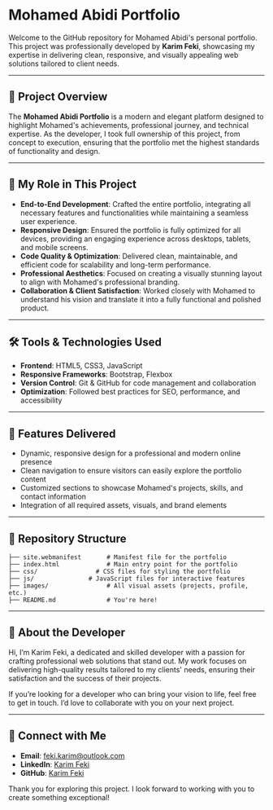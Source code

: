 # Mohamed Abidi Portfolio

Welcome to the GitHub repository for Mohamed Abidi's personal portfolio. This project was professionally developed by **Karim Feki**, showcasing my expertise in delivering clean, responsive, and visually appealing web solutions tailored to client needs.

---

## 🌟 Project Overview

The **Mohamed Abidi Portfolio** is a modern and elegant platform designed to highlight Mohamed's achievements, professional journey, and technical expertise. As the developer, I took full ownership of this project, from concept to execution, ensuring that the portfolio met the highest standards of functionality and design.

---

## 🔧 My Role in This Project

- **End-to-End Development**: Crafted the entire portfolio, integrating all necessary features and functionalities while maintaining a seamless user experience.  
- **Responsive Design**: Ensured the portfolio is fully optimized for all devices, providing an engaging experience across desktops, tablets, and mobile screens.  
- **Code Quality & Optimization**: Delivered clean, maintainable, and efficient code for scalability and long-term performance.  
- **Professional Aesthetics**: Focused on creating a visually stunning layout to align with Mohamed's professional branding.  
- **Collaboration & Client Satisfaction**: Worked closely with Mohamed to understand his vision and translate it into a fully functional and polished product.

---

## 🛠️ Tools & Technologies Used

- **Frontend**: HTML5, CSS3, JavaScript  
- **Responsive Frameworks**: Bootstrap, Flexbox  
- **Version Control**: Git & GitHub for code management and collaboration  
- **Optimization**: Followed best practices for SEO, performance, and accessibility  

---

## 🎯 Features Delivered

- Dynamic, responsive design for a professional and modern online presence  
- Clean navigation to ensure visitors can easily explore the portfolio content  
- Customized sections to showcase Mohamed's projects, skills, and contact information  
- Integration of all required assets, visuals, and brand elements  

---

## 📄 Repository Structure

```plaintext
├── site.webmanifest       # Manifest file for the portfolio
├── index.html             # Main entry point for the portfolio
├── css/                # CSS files for styling the portfolio
├── js/               # JavaScript files for interactive features
├── images/                # All visual assets (projects, profile, etc.)
├── README.md              # You're here!
```

---

## 💬 About the Developer
Hi, I’m Karim Feki, a dedicated and skilled developer with a passion for crafting professional web solutions that stand out. My work focuses on delivering high-quality results tailored to my clients' needs, ensuring their satisfaction and the success of their projects.

If you’re looking for a developer who can bring your vision to life, feel free to get in touch. I’d love to collaborate with you on your next project.

---

## 🔗 Connect with Me
- **Email**: [feki.karim@outlook.com](mailto:feki.karim@outlook.com)
- **LinkedIn**: [Karim Feki](https://www.linkedin.com/in/karimfeki)
- **GitHub**: [Karim Feki](https://www.github.com/fekikarim)

Thank you for exploring this project. I look forward to working with you to create something exceptional!